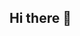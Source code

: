 ## Hi there 👋

<!--
**Loiroca/Loiroca** is a ✨ _special_ ✨ repository because its `README.md` (this file) appears on your GitHub profile.

Here are some ideas to get you started:

- 🔭 I’m currently working on alura
- 🌱 I’m currently learning JavaScript

- 😄 Pronouns: she/her
-->
